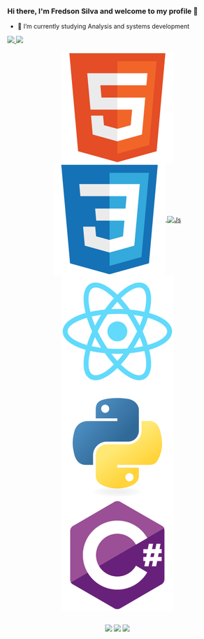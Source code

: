 ### Hi there, I'm Fredson Silva and welcome to my profile 👋

- 🔭 I’m currently studying Analysis and systems development


<div>
 <a href="https://github.com/silvafredson">
 <img height="180em" src="https://github-readme-stats.vercel.app/api?username=silvafredson&show_icons=true&theme=tokyonight&include_all_commits=true&count_private=true"/>
 <img height="180em" src="https://github-readme-stats.vercel.app/api/top-langs/?username=silvafredson&layout=compact&langs_count=6&theme=tokyonight"/>
</div>
  
 <div align="center" style="display: inline_block"><br>
 <img align="center" alt="HTML" height=“30" width=“40" src="https://raw.githubusercontent.com/devicons/devicon/master/icons/html5/html5-original.svg">
 <img align="center" alt="CSS" height=“30" width=“40" src="https://raw.githubusercontent.com/devicons/devicon/master/icons/css3/css3-original.svg">
 <img align="center" alt="Js" height=“30" width=“40" src="https://cdn.jsdelivr.net/gh/devicons/devicon/icons/javascript/javascript-plain.svg">
 <img align="center" alt="React" height=“30" width=“40" src="https://raw.githubusercontent.com/devicons/devicon/master/icons/react/react-original.svg">
 <img align="center" alt="Python" height=“30" width=“40" src="https://raw.githubusercontent.com/devicons/devicon/master/icons/python/python-original.svg">
 <img align="center" alt="Csharp" height=“30" width=“80" src="https://raw.githubusercontent.com/devicons/devicon/master/icons/csharp/csharp-original.svg">
  
 </div> 
  
  <br>
  
<div align="center"> 
  
 <a href = "mailto:fredsonlpsilva@gmail.com"><img src="https://img.shields.io/badge/Gmail-D14836?style=for-the-badge&logo=gmail&logoColor=white"></a>
 <a href = "mailto:silva.fredson@hotmail.com"><img src="https://img.shields.io/badge/Microsoft_Outlook-0078D4?style=for-the-badge&logo=microsoft-outlook&logoColor=white"></a>
 <a href="https://www.linkedin.com/in/fredson-silva-4082041aa/" target="_blank"><img src="https://img.shields.io/badge/LinkedIn-0077B5?style=for-the-badge&logo=linkedin&logoColor=white](https://img.shields.io/badge/LinkedIn-0077B5?style=for-the-badge&logo=linkedin&logoColor=white" target="_blank"></a> 
 
</div>
